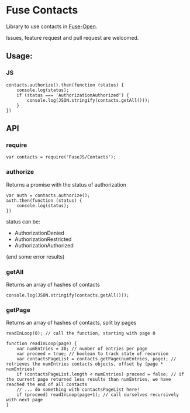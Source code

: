 Fuse Contacts
=============

Library to use contacts in [Fuse-Open](http://www.fuse-open.com).

Issues, feature request and pull request are welcomed.


## Usage:

### JS

```
contacts.authorize().then(function (status) {
	console.log(status);
	if (status === 'AuthorizationAuthorized') {
		console.log(JSON.stringify(contacts.getAll()));
	}
})

```

API
---

### require

```
var contacts = require('FuseJS/Contacts');
```

### authorize

Returns a promise with the status of authorization

```
var auth = contacts.authorize();
auth.then(function (status) {
	console.log(status);
})
```

status can be:

- AuthorizationDenied
- AuthorizationRestricted
- AuthorizationAuthorized

(and some error results)

### getAll

Returns an array of hashes of contacts

```
console.log(JSON.stringify(contacts.getAll()));
```

### getPage

Returns an array of hashes of contacts, split by pages

```
readInLoop(0); // call the function, starting with page 0

function readInLoop(page) {
    var numEntries = 30; // number of entries per page
	var proceed = true; // boolean to track state of recursion
	var contactsPageList = contacts.getPage(numEntries, page); // retrieves the numEntries contacts objects, offset by (page * numEntries)
	if (contactsPageList.length < numEntries) proceed = false; // if the current page returned less results than numEntries, we have reached the end of all contacts
	// ... do something with contactsPageList here!
	if (proceed) readInLoop(page+1); // call ourselves recursively with next page
}
```

